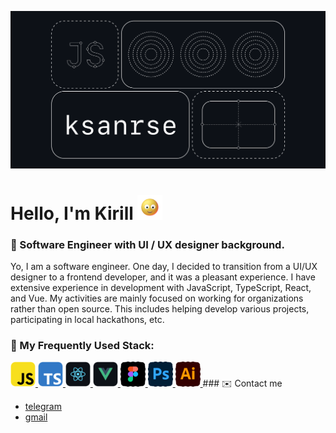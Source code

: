 ![ksanrse](https://github.com/ksanrse/ksanrse/blob/main/assets/ksanrse.png)

# Hello, I'm Kirill <img src="https://github.com/ksanrse/ksanrse/blob/main/assets/face.gif" height="40px">

### 🌱 Software Engineer with UI / UX designer background.

Yo, I am a software engineer. One day, I decided to transition from a UI/UX designer to a frontend developer, and it was a pleasant experience. I have extensive experience in development with JavaScript, TypeScript, React, and Vue. My activities are mainly focused on working for organizations rather than open source. This includes helping develop various projects, participating in local hackathons, etc.

### 🔧 My Frequently Used Stack:
<a href="https://developer.mozilla.org/en-US/docs/Web/JavaScript">
    <img src="/assets/javascript.png" alt="javascript" width="40" height="40"/>
</a>
<a href="https://www.typescriptlang.org/">
    <img src="/assets/typescript.png" alt="typescript" width="40" height="40"/>
</a>
<a href="https://react.dev/">
    <img src="/assets/react.png" alt="react" width="40" height="40"/>
</a>
<a href="https://vuejs.org/">
    <img src="/assets/vue.png" alt="vue" width="40" height="40"/>
</a>
<a href="https://www.figma.com/">
    <img src="/assets/figma.png" alt="figma" width="40" height="40"/>
</a>
<a href="https://www.photoshop.com/en">
    <img src="/assets/photoshop.png" alt="photoshop" width="40" height="40"/>
</a>
<a href="https://www.adobe.com/in/products/illustrator.html">
    <img src="/assets/illustrator.png" alt="illustrator" width="40" height="40"/>
</a>
### ✉️ Contact me

- [telegram](https://t.me/ksanrse)
- [gmail](mailto:ksanrse@gmail.com)
